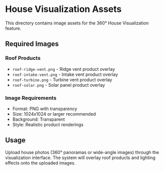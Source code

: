 # House Visualization Assets

This directory contains image assets for the 360° House Visualization feature.

## Required Images

### Roof Products
- `roof-ridge-vent.png` - Ridge vent product overlay
- `roof-intake-vent.png` - Intake vent product overlay
- `roof-turbine.png` - Turbine vent product overlay
- `roof-solar.png` - Solar panel product overlay

### Image Requirements
- Format: PNG with transparency
- Size: 1024x1024 or larger recommended
- Background: Transparent
- Style: Realistic product renderings

## Usage
Upload house photos (360° panoramas or wide-angle images) through the visualization interface.
The system will overlay roof products and lighting effects onto the uploaded images.
